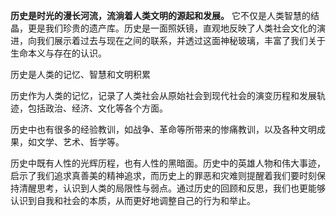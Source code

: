 **历史是时光的漫长河流，流淌着人类文明的源起和发展。** 它不仅是人类智慧的结晶，更是我们珍贵的遗产库。历史是一面照妖镜，直观地反映了人类社会文化的演进，向我们展示着过去与现在之间的联系，并透过这面神秘玻璃，丰富了我们关于生命本义与存在的认识。

历史是人类的记忆、智慧和文明积累

历史作为人类的记忆，记录了人类社会从原始社会到现代社会的演变历程和发展轨迹，包括政治、经济、文化等各个方面。

历史中也有很多的经验教训，如战争、革命等所带来的惨痛教训，以及各种文明成果，如文学、艺术、哲学等。

历史中既有人性的光辉历程，也有人性的黑暗面。历史中的英雄人物和伟大事迹，启示了我们追求真善美的精神追求，而历史上的罪恶和灾难则提醒着我们要时刻保持清醒思考，认识到人类的局限性与弱点。通过历史的回顾和反思，我们也更能够认识到自我和社会的本质，从而更好地调整自己的行为和举止。
